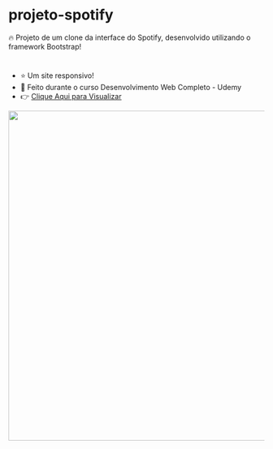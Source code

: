 # projeto-spotify
 🔥 Projeto de um clone da interface do Spotify, desenvolvido utilizando o framework Bootstrap!
#
 - ⭐ Um site responsivo!
 - 🚀 Feito durante o curso Desenvolvimento Web Completo - Udemy
 - 👉 <a href="https://andrewferraz.github.io/projeto-spotify/">Clique Aqui para Visualizar</a>

<img src="https://user-images.githubusercontent.com/84985099/121967200-5573f680-cd46-11eb-8d9b-7858eac71916.png" width="650px">
